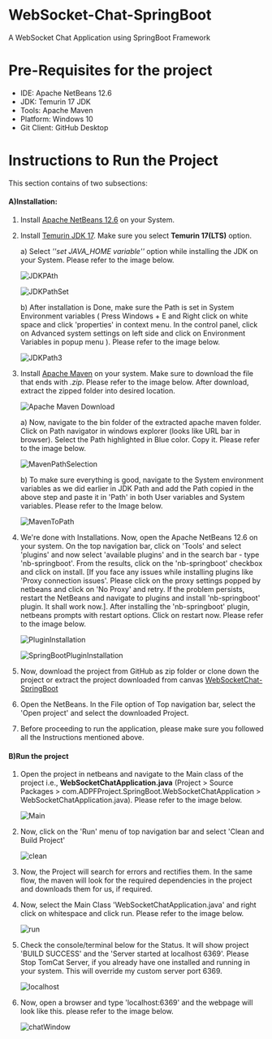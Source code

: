 # WebSocket-Chat-SpringBoot
A WebSocket Chat Application using SpringBoot Framework

# Pre-Requisites for the project
* IDE: Apache NetBeans 12.6
* JDK: Temurin 17 JDK
* Tools: Apache Maven
* Platform: Windows 10
* Git Client: GitHub Desktop

# Instructions to Run the Project

This section contains of two subsections:

#### A)Installation:
1. Install [Apache NetBeans 12.6](https://netbeans.apache.org/download/index.html) on your System.
2. Install [Temurin JDK 17](https://adoptium.net/?variant=openjdk17&jvmVariant=hotspot). Make sure you select **Temurin 17(LTS)** option.

    a) Select *''set JAVA_HOME variable''* option while installing the JDK on your System. Please refer to the image below.

    ![JDKPAth](/Images/Installation/JDKtoPath1.jpeg)

    ![JDKPathSet](/Images/Installation/JDKtoPath2.jpeg)

    b) After installation is Done, make sure the Path is set in System Environment variables ( Press Windows + E and Right click on white space and click 'properties' in context menu. In the control panel, click on Advanced system settings on left side and click on Environment Variables in popup menu ). Please refer to the image below.

    ![JDKPath3](/Images/Installation/JDKtoPATH3.jpeg)

3. Install [Apache Maven](https://maven.apache.org/download.cgi) on your system. Make sure to download the file that ends with *.zip*. Please refer to the image below. After download, extract the zipped folder into desired location.

    ![Apache Maven Download](/Images/Installation/MavenDownload.jpeg)

   a) Now, navigate to the bin folder of the extracted apache maven folder. Click on Path navigator in windows explorer (looks like URL bar in browser). Select the Path highlighted in Blue color. Copy it. Please refer to the image below.

    ![MavenPathSelection](/Images/Installation/MavenPathHighlighted.jpeg)

   b) To make sure everything is good, navigate to the System environment variables as we did earlier in JDK Path and add the Path copied in the above step and paste it in 'Path' in both User variables and System variables. Please refer to the Image below.

    ![MavenToPath](/Images/Installation/MAVENtoPATH.jpeg)

4. We're done with Installations. Now, open the Apache NetBeans 12.6 on your system. On the top navigation bar, click on 'Tools' and select 'plugins' and now select 'available plugins' and in the search bar - type 'nb-springboot'. From the results, click on the 'nb-springboot' checkbox and click on install. [If you face any issues while installing plugins like 'Proxy connection issues'. Please click on the proxy settings popped by netbeans and click on 'No Proxy' and retry. If the problem persists, restart the NetBeans and navigate to plugins and install 'nb-springboot' plugin. It shall work now.]. After installing the 'nb-springboot' plugin, netbeans prompts with restart options. Click on restart now. Please refer to the image below.

    ![PluginInstallation](/Images/Installation/Springboot.jpeg)

    ![SpringBootPluginInstallation](/Images/Installation/SpringBootPluginInstallation.jpeg)

5. Now, download the project from GitHub as zip folder or clone down the project or extract the project downloaded from canvas [WebSocketChat-SpringBoot](https://github.com/jyshnkr/WebSocket-Chat-SpringBoot)

6. Open the NetBeans. In the File option of Top navigation bar, select the 'Open project' and select the downloaded Project.

7. Before proceeding to run the application, please make sure you followed all the Instructions mentioned above.

#### B)Run the project

1. Open the project in netbeans and navigate to the Main class of the project i.e., **WebSocketChatApplication.java**
(Project > Source Packages > com.ADPFProject.SpringBoot.WebSocketChatApplication > WebSocketChatApplication.java). Please refer to the image below.

    ![Main](/Images/Installation/mainClass.jpeg)

2. Now, click on the 'Run' menu of top navigation bar and select 'Clean and Build Project'

    ![clean](/Images/Installation/Clean.jpeg)

3. Now, the Project will search for errors and rectifies them. In the same flow, the maven will look for the required dependencies in the project and downloads them for us, if required.

4. Now, select the Main Class 'WebSocketChatApplication.java' and right click on whitespace and click run.
Please refer to the image below.

    ![run](/Images/Installation/run.jpeg)

5. Check the console/terminal below for the Status. It will show project 'BUILD SUCCESS' and the 'Server started at localhost 6369'. Please Stop TomCat Server, if you already have one installed and running in your system. This will override my custom server port 6369.

    ![localhost](/Images/Installation/localHost.jpeg)

6. Now, open a browser and type 'localhost:6369' and the webpage will look like this. please refer to the image below.

    ![chatWindow](/Images/Installation/chatPage.jpeg)
